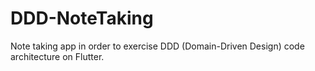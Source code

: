 # DDD-NoteTaking
Note taking app in order to exercise DDD (Domain-Driven Design) code architecture on Flutter. 
